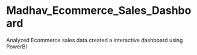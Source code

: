 # Madhav_Ecommerce_Sales_Dashboard
Analyzed Ecommerce sales data created a interactive dashboard using PowerBI
